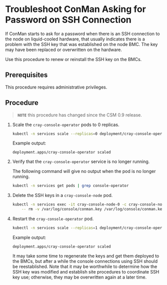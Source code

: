 # Troubleshoot ConMan Asking for Password on SSH Connection

If ConMan starts to ask for a password when there is an SSH connection to the
node on liquid-cooled hardware, that usually indicates there is a problem with
the SSH key that was established on the node BMC. The key may have been
replaced or overwritten on the hardware.

Use this procedure to renew or reinstall the SSH key on the BMCs.

## Prerequisites

This procedure requires administrative privileges.

## Procedure

> **`NOTE`** this procedure has changed since the CSM 0.9 release.

1. Scale the `cray-console-operator` pods to 0 replicas.

    ```bash
    kubectl -n services scale --replicas=0 deployment/cray-console-operator
    ```

    Example output:

    ```text
    deployment.apps/cray-console-operator scaled
    ```

1. Verify that the `cray-console-operator` service is no longer running.

    The following command will give no output when the pod is no longer running.

    ```bash
    kubectl -n services get pods | grep console-operator
    ```

1. Delete the SSH keys in a `cray-console-node` pod.

    ```bash
    kubectl -n services exec -it cray-console-node-0 -c cray-console-node \
        -- rm -v /var/log/console/conman.key /var/log/console/conman.key.pub
    ```

1. Restart the `cray-console-operator` pod.

    ```bash
    kubectl -n services scale --replicas=1 deployment/cray-console-operator
    ```

    Example output:

    ```text
    deployment.apps/cray-console-operator scaled
    ```

    It may take some time to regenerate the keys and get them deployed to the BMCs,
    but after a while the console connections using SSH should be reestablished. Note
    that it may be worthwhile to determine how the SSH key was modified and
    establish site procedures to coordinate SSH key use; otherwise, they may be
    overwritten again at a later time.
